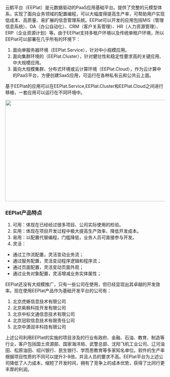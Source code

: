 云鹤平台（EEPlat）是元数据驱动的PaaS应用基础平台。提供了完整的元模型体系，实现了面向业务领域的配置编程，可以大幅度得提高生产率，可帮助用户实现低成本、高质量、易扩展的信息管理系统。EEPlat可以开发的应用包括MIS（管理信息系统）、OA（办公自动化）、CRM（客户关系管理）、HR（人力资源管理）、ERP（企业资源计划）等。由于EEPlat支持多租户环境以及传统单租户环境，所以EEPlat可以部署在几乎所有的环境下：
  1. 面向单服务器环境（EEPlat.Service），针对中小规模应用。
  1. 面向集群环境的（EEPlat.Cluster），针对健壮性和稳定性要求高的关键应用、中大规模应用。
  1. 面向大规模集群、分布式环境或云计算环境（EEPlat.Cloud），作为云计算中的PaaS平台，方便创建SaaS应用，可运行在各种私有云和公共云上面。

基于EEPlat的应用可以在EEPlat.Service,EEPlat.Cluster和EEPlat.Cloud之间进行移植，一套应用可以运行在不同环境中。

<img width='600' height='320' src='http://eeplat.googlecode.com/files/yiyi_products.png' />

### EEPlat产品特点 ###
  1. 可用：体现在已经经过很多项目、公司实际使用的检验。
  1. 实用：体现在项目开发过程中极大提高生产效率、降低开发成本。
  1. 易用：以配置代替编程，门槛降低，业务人员可直接参与开发。
  1. 灵活：
  * 通过工作流配置，灵活变动业务流；
  * 通过服务配置，灵活变动程序逻辑和程序流；
  * 通过页面配置，灵活变动页面外观；
  * 通过业务对象配置，灵活增减业务实体属性；


EEPlat还没有大规模推广，只有一些公司在使用，但已经显现出其卓越的开发效率。现在使用EEPlat产品作为基础开发平台的公司有：
  1. 北京虎蜥信息技术有限公司
  1. 北京紫枫科技开发有限公司
  1. 北京中标文通信息技术有限公司
  1. 北京冠软信息技术有限责任公司
  1. 北京中源润丰科技有限公司

上述公司利用EEPlat的实施的项目涉及的行业有政府、金融、石油、教育、制造等行业，客户包括国土资源部、国家海洋局、武警总部、沈阳飞机工业公司、辽河油田、松原油田、绍兴银行、民生银行、学而思教育等多家知名单位。软件的生产率根据项目性质的不同可以提升3-8倍，并且人员的要求不高。EEPlat平台为上述公司降低了人力成本，缩短了开发时间，拥有了竞争上的成本优势，获得了比同行更丰厚的利润。
